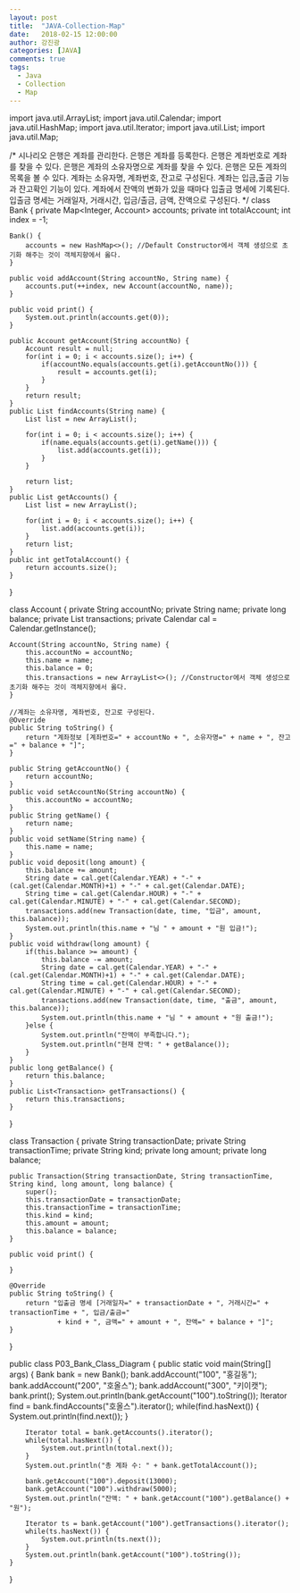 ```yaml
---
layout: post
title:  "JAVA-Collection-Map"
date:   2018-02-15 12:00:00
author: 강진광
categories: [JAVA]
comments: true
tags:
  - Java
  - Collection
  - Map
---
```

import java.util.ArrayList;
import java.util.Calendar;
import java.util.HashMap;
import java.util.Iterator;
import java.util.List;
import java.util.Map;

/*
시나리오
은행은 계좌를 관리한다.
은행은 계좌를 등록한다.
은행은 계좌번호로 계좌를 찾을 수 있다.
은행은 계좌의 소유자명으로 계좌를 찾을 수 있다.
은행은 모든 계좌의 목록을 볼 수 있다.
계좌는 소유자명, 계좌번호, 잔고로 구성된다.
계좌는 입금,출금 기능과 잔고확인 기능이 있다.
계좌에서 잔액의 변화가 있을 때마다 입출금 명세에 기록된다.
입출금 명세는 거래일자, 거래시간, 입금/출금, 금액, 잔액으로 구성된다.
 */
class Bank {
	private Map<Integer, Account> accounts;
	private int totalAccount;
	int index = -1;
	
	Bank() {
		accounts = new HashMap<>(); //Default Constructor에서 객체 생성으로 초기화 해주는 것이 객체지향에서 옳다.
	}
	
	public void addAccount(String accountNo, String name) {
		accounts.put(++index, new Account(accountNo, name));
	}
	
	public void print() {
		System.out.println(accounts.get(0));
	}
	
	public Account getAccount(String accountNo) {
		Account result = null;
		for(int i = 0; i < accounts.size(); i++) {
			if(accountNo.equals(accounts.get(i).getAccountNo())) {
				result = accounts.get(i);
			}
		}
		return result;
	}
	public List findAccounts(String name) {
		List list = new ArrayList();
		
		for(int i = 0; i < accounts.size(); i++) {
			if(name.equals(accounts.get(i).getName())) {
				list.add(accounts.get(i));
			}
		}
		
		return list;
	}
	public List getAccounts() {
		List list = new ArrayList();
		
		for(int i = 0; i < accounts.size(); i++) {
			list.add(accounts.get(i));
		}
		return list;
	}
	public int getTotalAccount() {
		return accounts.size();
	}
}

class Account {
	private String accountNo;
	private String name;
	private long balance;
	private List<Transaction> transactions;
	private Calendar cal = Calendar.getInstance();
	
	Account(String accountNo, String name) {
		this.accountNo = accountNo;
		this.name = name;
		this.balance = 0;
		this.transactions = new ArrayList<>(); //Constructor에서 객체 생성으로 초기화 해주는 것이 객체지향에서 옳다.
	}
	
	//계좌는 소유자명, 계좌번호, 잔고로 구성된다.
	@Override
	public String toString() {
		return "계좌정보 [계좌번호=" + accountNo + ", 소유자명=" + name + ", 잔고=" + balance + "]";
	}

	public String getAccountNo() {
		return accountNo;
	}
	public void setAccountNo(String accountNo) {
		this.accountNo = accountNo;
	}
	public String getName() {
		return name;
	}
	public void setName(String name) {
		this.name = name;
	}
	public void deposit(long amount) {
		this.balance += amount;
		String date = cal.get(Calendar.YEAR) + "-" + (cal.get(Calendar.MONTH)+1) + "-" + cal.get(Calendar.DATE);
        String time = cal.get(Calendar.HOUR) + "-" + cal.get(Calendar.MINUTE) + "-" + cal.get(Calendar.SECOND);
        transactions.add(new Transaction(date, time, "입금", amount, this.balance));
        System.out.println(this.name + "님 " + amount + "원 입금!"); 
	}
	public void withdraw(long amount) {
		if(this.balance >= amount) {
            this.balance -= amount;
            String date = cal.get(Calendar.YEAR) + "-" + (cal.get(Calendar.MONTH)+1) + "-" + cal.get(Calendar.DATE);
            String time = cal.get(Calendar.HOUR) + "-" + cal.get(Calendar.MINUTE) + "-" + cal.get(Calendar.SECOND);
            transactions.add(new Transaction(date, time, "출금", amount, this.balance));
            System.out.println(this.name + "님 " + amount + "원 출금!");
        }else {
            System.out.println("잔액이 부족합니다.");
            System.out.println("현재 잔액: " + getBalance());
        }
	}
	public long getBalance() {
		return this.balance;
	}
	public List<Transaction> getTransactions() {
		return this.transactions;
	}
}

class Transaction {
	private String transactionDate;
	private String transactionTime;
	private String kind;
	private long amount;
	private long balance;
	
	public Transaction(String transactionDate, String transactionTime, String kind, long amount, long balance) {
        super();
        this.transactionDate = transactionDate;
        this.transactionTime = transactionTime;
        this.kind = kind;
        this.amount = amount;
        this.balance = balance;
    }
	
	public void print() {
		
	}
 
    @Override
    public String toString() {
        return "입출금 명세 [거래일자=" + transactionDate + ", 거래시간=" + transactionTime + ", 입금/출금="
                + kind + ", 금액=" + amount + ", 잔액=" + balance + "]";
    }
}

public class P03_Bank_Class_Diagram {
	public static void main(String[] args) {
		Bank bank = new Bank();
		bank.addAccount("100", "홍길동");
		bank.addAccount("200", "호올스");
		bank.addAccount("300", "키이캣");
		bank.print();
		System.out.println(bank.getAccount("100").toString());
		Iterator find = bank.findAccounts("호올스").iterator();
		while(find.hasNext()) {
			System.out.println(find.next());
		}
		
		Iterator total = bank.getAccounts().iterator();
		while(total.hasNext()) {
			System.out.println(total.next());
		}
		System.out.println("총 계좌 수: " + bank.getTotalAccount());
		
		bank.getAccount("100").deposit(13000);
		bank.getAccount("100").withdraw(5000);
		System.out.println("잔액: " + bank.getAccount("100").getBalance() + "원");
		
		Iterator ts = bank.getAccount("100").getTransactions().iterator();
		while(ts.hasNext()) {
			System.out.println(ts.next());
		}
		System.out.println(bank.getAccount("100").toString());
	}
}
